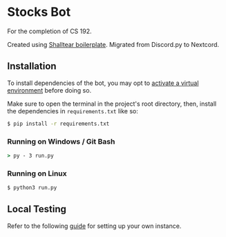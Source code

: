 # Stocks Bot
For the completion of CS 192.

Created using [Shalltear boilerplate](https://github.com/lickorice/shalltear). Migrated from Discord.py to Nextcord.

## Installation
To install dependencies of the bot, you may opt to [activate a virtual environment](https://packaging.python.org/guides/installing-using-pip-and-virtual-environments/) before doing so.

Make sure to open the terminal in the project's root directory, then, install the dependencies in `requirements.txt` like so:

```bash
$ pip install -r requirements.txt
```

### Running on Windows / Git Bash

```cmd
> py - 3 run.py
```

### Running on Linux

```bash
$ python3 run.py
```

## Local Testing

Refer to the following [guide](https://nextcord.readthedocs.io/en/stable/discord.html) for setting up your own instance.
